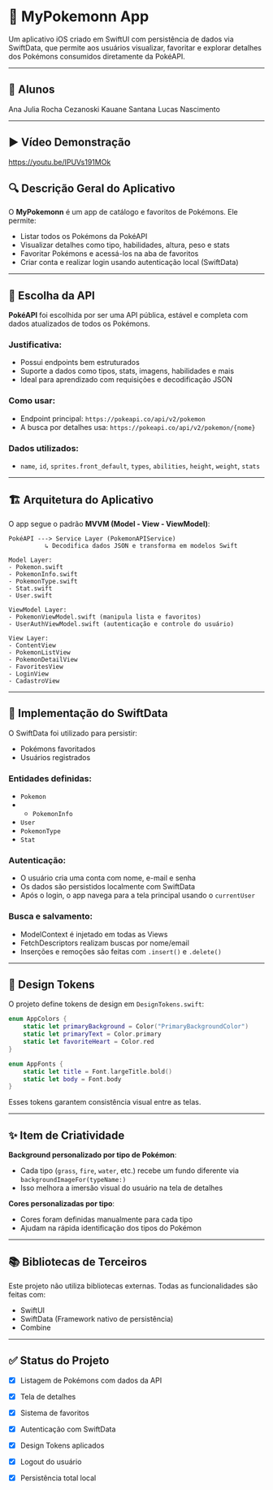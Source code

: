 # 📱 MyPokemonn App

Um aplicativo iOS criado em SwiftUI com persistência de dados via SwiftData, que permite aos usuários visualizar, favoritar e explorar detalhes dos Pokémons consumidos diretamente da PokéAPI.

---

## 🧠 Alunos

Ana Julia Rocha Cezanoski
Kauane Santana
Lucas Nascimento

---

## ▶️ Vídeo Demonstração
<a href="https://youtu.be/IPUVs191MOk" target="_blank">https://youtu.be/IPUVs191MOk</a>

## 🔍 Descrição Geral do Aplicativo

O **MyPokemonn** é um app de catálogo e favoritos de Pokémons. Ele permite:

* Listar todos os Pokémons da PokéAPI
* Visualizar detalhes como tipo, habilidades, altura, peso e stats
* Favoritar Pokémons e acessá-los na aba de favoritos
* Criar conta e realizar login usando autenticação local (SwiftData)

---

## 🧩 Escolha da API

**PokéAPI** foi escolhida por ser uma API pública, estável e completa com dados atualizados de todos os Pokémons.

### Justificativa:

* Possui endpoints bem estruturados
* Suporte a dados como tipos, stats, imagens, habilidades e mais
* Ideal para aprendizado com requisições e decodificação JSON

### Como usar:

* Endpoint principal: `https://pokeapi.co/api/v2/pokemon`
* A busca por detalhes usa: `https://pokeapi.co/api/v2/pokemon/{nome}`

### Dados utilizados:

* `name`, `id`, `sprites.front_default`, `types`, `abilities`, `height`, `weight`, `stats`

---

## 🏗️ Arquitetura do Aplicativo

O app segue o padrão **MVVM (Model - View - ViewModel)**:

```
PokéAPI ---> Service Layer (PokemonAPIService)
          ↳ Decodifica dados JSON e transforma em modelos Swift

Model Layer:
- Pokemon.swift
- PokemonInfo.swift
- PokemonType.swift
- Stat.swift
- User.swift

ViewModel Layer:
- PokemonViewModel.swift (manipula lista e favoritos)
- UserAuthViewModel.swift (autenticação e controle do usuário)

View Layer:
- ContentView
- PokemonListView
- PokemonDetailView
- FavoritesView
- LoginView
- CadastroView
```

---

## 💾 Implementação do SwiftData

O SwiftData foi utilizado para persistir:

* Pokémons favoritados
* Usuários registrados

### Entidades definidas:

* `Pokemon`
* * `PokemonInfo`
* `User`
* `PokemonType`
* `Stat`

### Autenticação:

* O usuário cria uma conta com nome, e-mail e senha
* Os dados são persistidos localmente com SwiftData
* Após o login, o app navega para a tela principal usando o `currentUser`

### Busca e salvamento:

* ModelContext é injetado em todas as Views
* FetchDescriptors realizam buscas por nome/email
* Inserções e remoções são feitas com `.insert()` e `.delete()`

---

## 🎨 Design Tokens

O projeto define tokens de design em `DesignTokens.swift`:

```swift
enum AppColors {
    static let primaryBackground = Color("PrimaryBackgroundColor")
    static let primaryText = Color.primary
    static let favoriteHeart = Color.red
}

enum AppFonts {
    static let title = Font.largeTitle.bold()
    static let body = Font.body
}
```

Esses tokens garantem consistência visual entre as telas.

---

## ✨ Item de Criatividade

**Background personalizado por tipo de Pokémon**:

* Cada tipo (`grass`, `fire`, `water`, etc.) recebe um fundo diferente via `backgroundImageFor(typeName:)`
* Isso melhora a imersão visual do usuário na tela de detalhes

**Cores personalizadas por tipo**:

* Cores foram definidas manualmente para cada tipo
* Ajudam na rápida identificação dos tipos do Pokémon

---

## 📚 Bibliotecas de Terceiros

Este projeto não utiliza bibliotecas externas. Todas as funcionalidades são feitas com:

* SwiftUI
* SwiftData (Framework nativo de persistência)
* Combine

---

## ✅ Status do Projeto

* [x] Listagem de Pokémons com dados da API
* [x] Tela de detalhes
* [x] Sistema de favoritos
* [x] Autenticação com SwiftData
* [x] Design Tokens aplicados
* [x] Logout do usuário
* [x] Persistência total local

      

